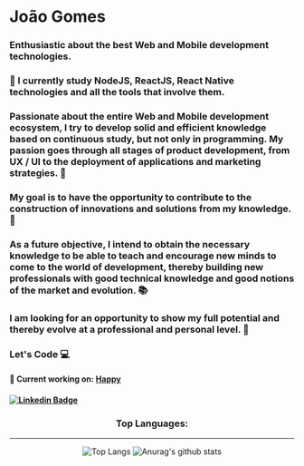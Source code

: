 # João Gomes

### Enthusiastic about the best Web and Mobile development technologies.

### 🌱 I currently study NodeJS, ReactJS, React Native technologies and all the tools that involve them.

### Passionate about the entire Web and Mobile development ecosystem, I try to develop solid and efficient knowledge based on continuous study, but not only in programming. My passion goes through all stages of product development, from UX / UI to the deployment of applications and marketing strategies. 💜

### My goal is to have the opportunity to contribute to the construction of innovations and solutions from my knowledge. 🚧

### As a future objective, I intend to obtain the necessary knowledge to be able to teach and encourage new minds to come to the world of development, thereby building new professionals with good technical knowledge and good notions of the market and evolution. 📚

### I am looking for an opportunity to show my full potential and thereby evolve at a professional and personal level. 🚀

### Let's Code 💻 

#### 🔭 Current working on: [Happy](https://github.com/JoaoGomes5/Happy)

#### [![Linkedin Badge](https://img.shields.io/badge/-linkedin-%230077B5?style=for-the-badge&logo=linkedin&logoColor=white)](https://www.linkedin.com/in/jo%C3%A3o-gomes-b732541a4/)


<div align="center">
  
<h3>Top Languages:</h3>
<hr>

![Top Langs](https://github-readme-stats.vercel.app/api/top-langs/?username=JoaoGomes5&theme=tokyonight&show_icons=true)
![Anurag's github stats](https://github-readme-stats.vercel.app/api?username=JoaoGomes5&hide=contribs,prs&theme=tokyonight&show_icons=true)

</div>
